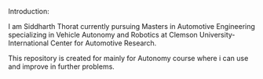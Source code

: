 Introduction:

I am Siddharth Thorat currently pursuing Masters in Automotive Engineering specializing in Vehicle Autonomy and Robotics at Clemson University-International Center for Automotive Research. 

This repository is created for mainly for Autonomy course where i can use and improve in further problems.
